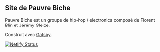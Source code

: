 ## Site de Pauvre Biche

Pauvre Biche est un groupe de hip-hop / electronica composé de Florent Blin et Jérémy Gleize.

Construit avec [Gatsby](https://www.gatsbyjs.org/).

[![Netlify Status](https://api.netlify.com/api/v1/badges/32cdc3d8-533d-498d-a667-ed971cd2660b/deploy-status)](https://app.netlify.com/sites/pauvrebiche/deploys)

